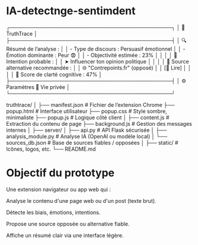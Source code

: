 # IA-detectnge-sentimdent

┌────────────────────────────────────────────┐
│ 🧠 TruthTrace                              │
├────────────────────────────────────────────┤
│ 🔍 Résumé de l’analyse :                   │
│ - Type de discours : Persuasif émotionnel │
│ - Émotion dominante : Peur 😨              │
│ - Objectivité estimée : 23%               │
│                                            │
│ 🧭 Intention probable :                    │
│ ➤ Influencer ton opinion politique        │
│                                            │
│ 🧷 Source alternative recommandée :        │
│ 🌐 "Contrepoints.fr" (opposé)             │
│ [🔗 Lire]                                  │
│                                            │
│ 🧮 Score de clarté cognitive : 47%         │
├────────────────────────────────────────────┤
│ ⚙️ Paramètres     🔐 Vie privée             │
└────────────────────────────────────────────┘


truthtrace/
│
├── manifest.json               # Fichier de l’extension Chrome
├── popup.html                  # Interface utilisateur
├── popup.css                   # Style sombre, minimaliste
├── popup.js                    # Logique côté client
│
├── content.js                  # Extraction du contenu de page
├── background.js               # Gestion des messages internes
│
├── server/
│   ├── api.py                  # API Flask sécurisée
│   ├── analysis_module.py      # Analyse IA (OpenAI ou modèle local)
│   └── sources_db.json         # Base de sources fiables / opposées
│
├── static/                     # Icônes, logos, etc.
└── README.md



# Objectif du prototype
Une extension navigateur ou app web qui :

Analyse le contenu d'une page web ou d'un post (texte brut).

Détecte les biais, émotions, intentions.

Propose une source opposée ou alternative fiable.

Affiche un résumé clair via une interface légère.
